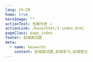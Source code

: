 ```yaml
---
lang: zh-CN
home: true
heroImage: ""
actionText: 先睹为快 →
actionLink: /base/html/1.index.html
pageClass: page_index
footer: 前端面试题
meta:
  - name: keywords
    content: 前端面试题,前端学习,前端笔记
---
```


<template>
    <div class="cont">
        <div id="large-header" class="large-header"></div>
    </div>
</template>

